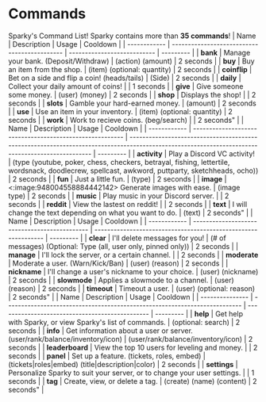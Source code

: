 # Commands

Sparky's Command List! Sparky contains more than **35 commands**!
| Name         | Description                                  | Usage                       | Cooldown  |
| ------------ | -------------------------------------------- | --------------------------- | --------- |
| **bank**     | Manage your bank. (Deposit/Withdraw)         | (action) (amount)           | 2 seconds |
| **buy**      | Buy an item from the shop.                   | (item) (optional: quantity) | 2 seconds |
| **coinflip** | Bet on a side and flip a coin! (heads/tails) | (Side)                      | 2 seconds |
| **daily**    | Collect your daily amount of coins!          |                             | 1 seconds |
| **give**     | Give someone some money.                     | (user) (money)              | 2 seconds |
| **shop**     | Displays the shop!                           |                             | 2 seconds |
| **slots**    | Gamble your hard-earned money.               | (amount)                    | 2 seconds |
| **use**      | Use an item in your inventory.               | (item) (optional: quantity) | 2 seconds |
| **work**     | Work to recieve coins. (beg/search)          |                             | 2 seconds" |
| Name         | Description                                              | Usage                                                                                                                                            | Cooldown  |
| ------------ | -------------------------------------------------------- | ------------------------------------------------------------------------------------------------------------------------------------------------ | --------- |
| **activity** | Play a Discord VC activity!                              | (type (youtube, poker, chess, checkers, betrayal, fishing, lettertile, wordsnack, doodlecrew, spellcast, awkword, puttparty, sketchheads, ocho)) | 2 seconds |
| **fun**      | Just a little fun.                                       | (type)                                                                                                                                           | 2 seconds |
| **image**    | <:image:948004558884442142> Generate images with ease.   | (image type)                                                                                                                                     | 2 seconds |
| **music**    | Play music in your Discord server.                       |                                                                                                                                                  | 2 seconds |
| **reddit**   | View the lastest on reddit!                              |                                                                                                                                                  | 2 seconds |
| **text**     | I will change the text depending on what you want to do. | (text)                                                                                                                                           | 2 seconds" |
| Name         | Description                                   | Usage                                                          | Cooldown  |
| ------------ | --------------------------------------------- | -------------------------------------------------------------- | --------- |
| **clear**    | I'll delete messages for you!                 | (# of messages) (Optional: Type (all, user only, pinned only)) | 2 seconds |
| **manage**   | I'll lock the server, or a certain channel.   |                                                                | 2 seconds |
| **moderate** | Moderate a user. (Warn/Kick/Ban)              | (user) (reason)                                                | 2 seconds |
| **nickname** | I'll change a user's nickname to your choice. | (user) (nickname)                                              | 2 seconds |
| **slowmode** | Applies a slowmode to a channel.              | (user) (reason)                                                | 2 seconds |
| **timeout**  | Timeout a user.                               | (user) (optional: reason)                                      | 2 seconds" |
| Name            | Description                                                                | Usage                                           | Cooldown  |
| --------------- | -------------------------------------------------------------------------- | ----------------------------------------------- | --------- |
| **help**        | Get help with Sparky, or view Sparky's list of commands.                   | (optional: search)                              | 2 seconds |
| **info**        | Get information about a user or server. (user/rank/balance/inventory/icon) | (user/rank/balance/inventory/icon)              | 2 seconds |
| **leaderboard** | View the top 10 users for leveling and money.                              |                                                 | 2 seconds |
| **panel**       | Set up a feature. (tickets, roles, embed)                                  | (tickets|roles|embed) (title|description|color) | 2 seconds |
| **settings**    | Personalize Sparky to suit your server, or to change your user settings.   |                                                 | 1 seconds |
| **tag**         | Create, view, or delete a tag.                                             | (create) (name) (content)                       | 2 seconds" |
